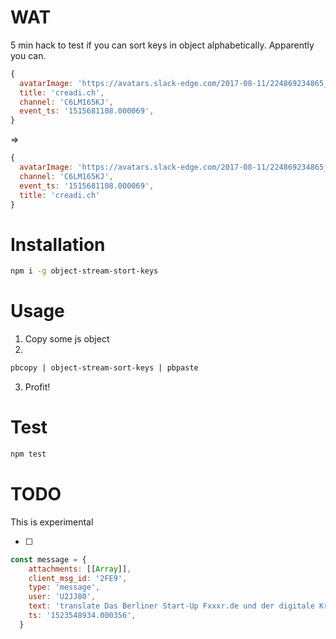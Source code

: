 # WAT
5 min hack to test if you can sort keys in object alphabetically.
Apparently you can.

```js
{
  avatarImage: 'https://avatars.slack-edge.com/2017-08-11/224869234865_461ad2cf1c769a9566f8_192.gif',
  title: 'creadi.ch',
  channel: 'C6LM165KJ',
  event_ts: '1515681108.000069',
}
```

=> 
```js
{ 
  avatarImage: 'https://avatars.slack-edge.com/2017-08-11/224869234865_461ad2cf1c769a9566f8_192.gif',
  channel: 'C6LM165KJ',
  event_ts: '1515681108.000069',
  title: 'creadi.ch' 
}
```

# Installation

```bash
npm i -g object-stream-stort-keys
```

# Usage
1. Copy some js object
2. 
```bash
pbcopy | object-stream-sort-keys | pbpaste
```
3. Profit! 

# Test
```bash
npm test
```


# TODO
This is experimental

- [ ]
```js
const message = {
    attachments: [[Array]],
    client_msg_id: '2FE9',
    type: 'message',
    user: 'U2JJ80',
    text: 'translate Das Berliner Start-Up Fxxxr.de und der digitale Krankenversicherer XXXova haben sich auf eine Zusammenarbeit geeinigt. Beide Unternehmen sind noch relativ jung am Markt. Während Fairr seit Mitte 2014 Riester-Sparpläne online anbietet, ist der Münchener Versicherer erst seit Juni 2017 aktiv.',
    ts: '1523548934.000356',
  }
```
